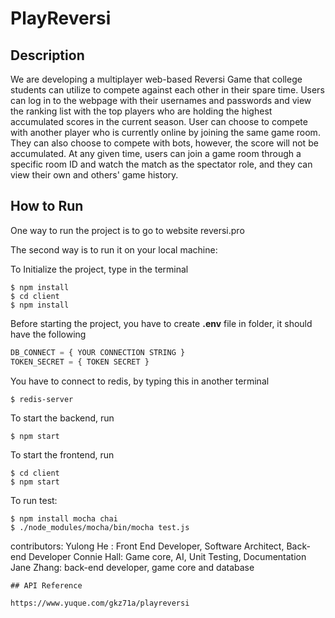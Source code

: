 # PlayReversi


## Description

We are developing a multiplayer web-based Reversi Game that college students can utilize to compete against each other in their spare time. Users can log in to the webpage with their usernames and passwords and view the ranking list with the top players who are holding the highest accumulated scores in the current season. User can choose to compete with another player who is currently online by joining the same game room. They can also choose to compete with bots, however, the score will not be accumulated. At any given time, users can join a game room through a specific room ID and watch the match as the spectator role, and they can view their own and others' game history. 

## How to Run

One way to run the project is to go to website  reversi.pro

The second way is to run it on your local machine:

To Initialize the project, type in the terminal

```
$ npm install
$ cd client 
$ npm install
```

Before starting the project, you have to create **.env** file in folder, it should have the following

```js
DB_CONNECT = { YOUR CONNECTION STRING }
TOKEN_SECRET = { TOKEN SECRET }
```
You have to connect to redis, by typing this in another terminal
```
$ redis-server
```

To start the backend, run

```
$ npm start
```

To start the frontend, run

```
$ cd client
$ npm start
```

To run test:
```
$ npm install mocha chai  
$ ./node_modules/mocha/bin/mocha test.js
```

contributors:
Yulong He : Front End Developer, Software Architect, Back-end Developer
Connie Hall: Game core, AI, Unit Testing, Documentation
Jane Zhang: back-end developer, game core and database 

```
## API Reference

https://www.yuque.com/gkz71a/playreversi

